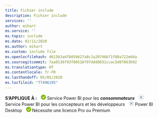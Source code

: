 ```yaml
---
title: Fichier include
description: Fichier include
services: ''
author: mihart
ms.service: ''
ms.topic: include
ms.date: 02/11/2020
ms.author: mihart
ms.custom: include file
ms.openlocfilehash: 4615b3a4fb859627a8c1a20746b71f80a722e04a
ms.sourcegitcommit: 7aa0136f93f88516f97ddd8031ccac5d07863b92
ms.translationtype: HT
ms.contentlocale: fr-FR
ms.lasthandoff: 05/05/2020
ms.locfileid: "77496195"
---
```

<Token>**S’APPLIQUE À :** ![oui](media/yes.png)Service Power BI pour les ***consommateurs*** ![non](media/no.png)Service Power BI pour les concepteurs et les développeurs ![non](media/no.png)Power BI Desktop ![oui](media/yes.png)Nécessite une licence Pro ou Premium </Token>